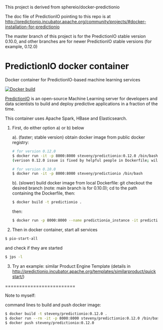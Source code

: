 This project is derived from sphereio/docker-predictionio

The doc file of PredictionIO pointing to this repo is at http://predictionio.incubator.apache.org/community/projects/#docker-installation-for-predictionio

The master branch of this project is for the PredictionIO stable version 0.10.0, and other branches are for newer PredictionIO stable versions (for example, 0.12.0)

# PredictionIO docker container
Docker container for PredictionIO-based machine learning services

[![Docker build](http://dockeri.co/image/steveny/predictionio)](https://registry.hub.docker.com/u/steveny/predictionio/)

[PredictionIO](https://prediction.io) is an open-source Machine Learning
server for developers and data scientists to build and deploy predictive
applications in a fraction of the time.

This container uses Apache Spark, HBase and Elasticsearch. 

1. First, do either option a) or b) below

    a). (faster; stable version) obtain docker image from public docker registry:

    ```Bash
    # for version 0.12.0
    $ docker run -it -p 8000:8000 steveny/predictionio:0.12.0 /bin/bash
    (verison 0.12.0 issue is fixed by helpful people in Dockerfile; will create docker image when having a chance and push to docker registry; for now, please use option b) to build docker image; see details in Issues section)
    
    # for version 0.10.0
    $ docker run -it -p 8000:8000 steveny/predictionio /bin/bash
    ```
    
    b). (slower) build docker image from local Dockerfile: git checkout the desired branch (note: main branch is for 0.10.0); cd to the path containing the Dockerfile, then:
    
    ```Bash
    $ docker build -t predictionio .
    ```
    then:
    
    ```Bash
    $ docker run -p 8000:8000 --name predictionio_instance -it predictionio /bin/bash
    ```
    
2. Then in docker container, start all services 
  ```Bash
  $ pio-start-all
  ```
   and check if they are started
  ```Bash
  $ jps -l
  ```

3. Try an example: similar Product Engine Template (details in http://predictionio.incubator.apache.org/templates/similarproduct/quickstart/)
   
=========================

Note to myself:

command lines to build and push docker image:
```Bash
$ docker build -t steveny/predictionio:0.12.0 .
$ docker run --rm -it -p 8000:8000 steveny/predictionio:0.12.0 /bin/bash
$ docker push steveny/predictionio:0.12.0
```


